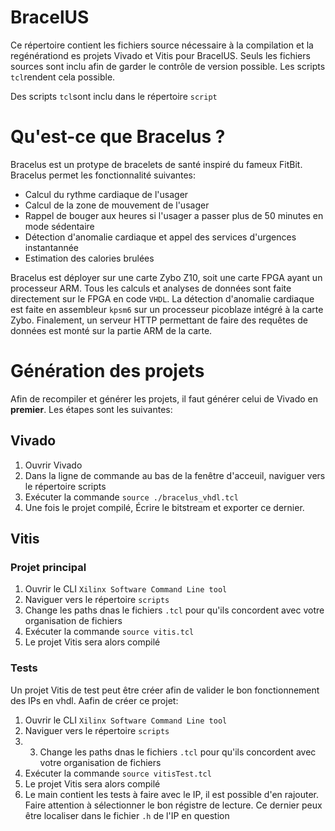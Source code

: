 # BracelUS 

Ce répertoire contient les fichiers source nécessaire à la compilation et la regénérationd es projets Vivado et Vitis pour BracelUS. Seuls les fichiers sources sont inclu afin de garder le contrôle de version possible. Les scripts `tcl`rendent cela possible.

Des scripts `tcl`sont inclu dans le répertoire `script`

# Qu'est-ce que Bracelus ?
Bracelus est un protype de bracelets de santé inspiré du fameux FitBit. Bracelus permet les fonctionnalité suivantes:
- Calcul du rythme cardiaque de l'usager
- Calcul de la zone de mouvement de l'usager
- Rappel de bouger aux heures si l'usager a passer plus de 50 minutes en mode sédentaire
- Détection d'anomalie cardiaque et appel des services d'urgences instantannée
- Estimation des calories brulées

Bracelus est déployer sur une carte Zybo Z10, soit une carte FPGA ayant un processeur ARM. Tous les calculs et analyses de données sont faite directement sur le FPGA en code `VHDL`. La détection d'anomalie cardiaque est faite en assembleur `kpsm6` sur un processeur picoblaze intégré à la carte Zybo. Finalement, un serveur HTTP permettant de faire des requêtes de données est monté sur la partie ARM de la carte.

# Génération des projets

Afin de recompiler et générer les projets, il faut générer celui de Vivado en **premier**. Les étapes sont les suivantes:

## Vivado

1. Ouvrir Vivado
2. Dans la ligne de commande au bas de la fenêtre d'acceuil, naviguer vers le répertoire scripts
3. Exécuter la commande `source ./bracelus_vhdl.tcl`
4. Une fois le projet compilé, Écrire le bitstream et exporter ce dernier.

## Vitis

### Projet principal
1. Ouvrir le CLI `Xilinx Software Command Line tool`
2. Naviguer vers le répertoire `scripts`
3. Change les paths dnas le fichiers `.tcl` pour qu'ils concordent avec votre organisation de fichiers
4. Exécuter la commande `source vitis.tcl`
5. Le projet Vitis sera alors compilé

### Tests
Un projet Vitis de test peut être créer afin de valider le bon fonctionnement des IPs en vhdl. Aafin de créer ce projet:
1. Ouvrir le CLI `Xilinx Software Command Line tool`
2. Naviguer vers le répertoire `scripts`
3. 3. Change les paths dnas le fichiers `.tcl` pour qu'ils concordent avec votre organisation de fichiers
4. Exécuter la commande `source vitisTest.tcl`
6. Le projet Vitis sera alors compilé
7. Le main contient les tests à faire avec le IP, il est possible d'en rajouter. Faire attention à sélectionner le bon régistre de lecture. Ce dernier peux être localiser dans le fichier `.h` de l'IP en question

